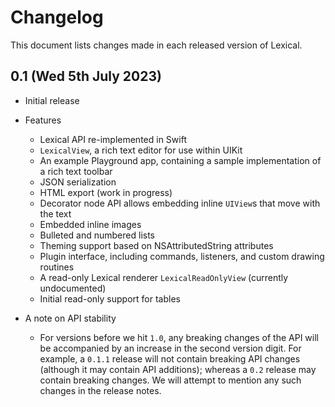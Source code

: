 # Changelog

This document lists changes made in each released version of Lexical.

## 0.1 (Wed 5th July 2023)

- Initial release
- Features
  - Lexical API re-implemented in Swift
  - ``LexicalView``, a rich text editor for use within UIKit
  - An example Playground app, containing a sample implementation of a rich text toolbar
  - JSON serialization
  - HTML export (work in progress)
  - Decorator node API allows embedding inline `UIView`s that move with the text
  - Embedded inline images
  - Bulleted and numbered lists
  - Theming support based on NSAttributedString attributes
  - Plugin interface, including commands, listeners, and custom drawing routines
  - A read-only Lexical renderer ``LexicalReadOnlyView`` (currently undocumented)
  - Initial read-only support for tables

- A note on API stability
  - For versions before we hit `1.0`, any breaking changes of the API will be accompanied by an increase in the second version digit. For example, a `0.1.1` release will not contain breaking API changes (although it may contain API additions); whereas a `0.2` release may contain breaking changes. We will attempt to mention any such changes in the release notes. 
